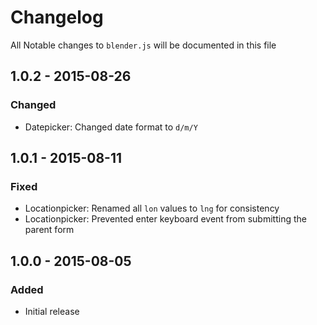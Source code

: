 # Changelog

All Notable changes to `blender.js` will be documented in this file

## 1.0.2 - 2015-08-26

### Changed
- Datepicker: Changed date format to `d/m/Y`

## 1.0.1 - 2015-08-11

### Fixed
- Locationpicker: Renamed all `lon` values to `lng` for consistency
- Locationpicker: Prevented enter keyboard event from submitting the parent form

## 1.0.0 - 2015-08-05

### Added
- Initial release

